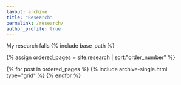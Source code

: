 ```yaml
---
layout: archive
title: "Research"
permalink: /research/
author_profile: true
---
```


My research falls 
{% include base_path %}

{% assign ordered_pages = site.research | sort:"order_number" %}

{% for post in ordered_pages %}
  {% include archive-single.html type="grid" %}
{% endfor %}
